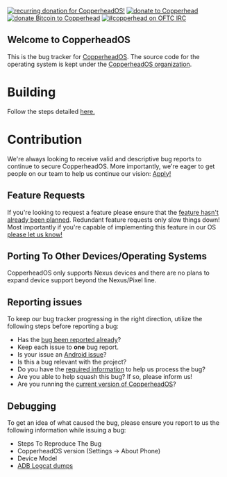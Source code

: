 [![recurring donation for CopperheadOS!](https://img.shields.io/badge/donate-patreon-green.svg)](https://patreon.com/copperheadOS)
[![donate to Copperhead](https://img.shields.io/badge/donate-paypal-green.svg)](https://paypal.me/donatecopperheadOS)
[![donate Bitcoin to Copperhead](https://img.shields.io/badge/donate-bitcoin-green.svg)](https://blockchain.info/address/1DbRzEwZar9T7KF6tE8zUxKmuj9VJhD5U6)
[![#copperhead on OFTC IRC](http://img.shields.io/badge/oftc-join%20%23copperhead-green.svg?style=flat)](https://kiwiirc.com/client/irc.oftc.net/copperhead)


## Welcome to CopperheadOS

This is the bug tracker for [CopperheadOS](https://copperhead.co/android/). The source code for the operating system is kept under the
[CopperheadOS organization](https://github.com/copperheados).

# Building

Follow the steps detailed [here.](https://copperhead.co/android/docs/building)

# Contribution

We're always looking to receive valid and descriptive bug reports to continue to secure CopperheadOS. More importantly, we're eager to get people on our team to help us continue our vision: [Apply!](mailto:team@copperhead.co)

## Feature Requests

If you're looking to request a feature please ensure
that the [feature hasn't already been planned](https://github.com/copperhead/bugtracker/labels/enhancement). Redundant feature requests only slow things down! Most importantly if you're capable of implementing
this feature in our OS [please let us know!](mailto:team@copperhead.co)

## <a name="Porting">Porting To Other Devices/Operating Systems</a>

CopperheadOS only supports Nexus devices and
there are no plans to expand device support beyond the Nexus/Pixel line.

## Reporting issues

To keep our bug tracker progressing in the right direction, utilize the following steps before reporting a bug:

* Has the [bug been reported already](https://github.com/copperhead/bugtracker/search?utf8=%E2%9C%93&q=relevant+bug&type=Code)?
* Keep each issue to **one** bug report.
* Is your issue an [Android issue](https://code.google.com/p/android/issues/list)?
* Is this a bug relevant with the project?
* Do you have the [required information](#Debugging) to help us process the bug?
* Are you able to help squash this bug? If so, please inform us!
* Are you running the [current version of CopperheadOS](https://copperhead.co/android/downloads)?

## <a name="Debugging">Debugging</a>

To get an idea of what caused the bug, please ensure you report to us the following information while issuing a bug:
* Steps To Reproduce The Bug
* CopperheadOS version (Settings -> About Phone)
* Device Model
* [ADB Logcat dumps](https://f-droid.org/wiki/page/Getting_logcat_messages_after_crash)
